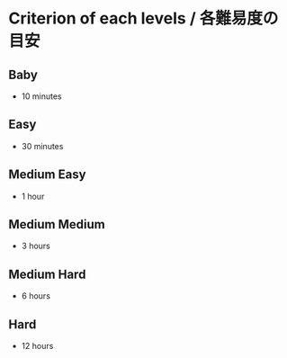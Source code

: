 # Criterion of each levels / 各難易度の目安
## Baby
- 10 minutes

## Easy
- 30 minutes

## Medium Easy
- 1 hour

## Medium Medium
- 3 hours

## Medium Hard
- 6 hours

## Hard
- 12 hours
